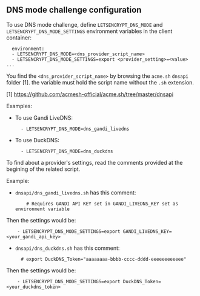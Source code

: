 ## DNS mode challenge configuration

To use DNS mode challenge, define `LETSENCRYPT_DNS_MODE` and `LETSENCRYPT_DNS_MODE_SETTINGS` environment variables in the client container:

	  environment:
	  - LETSENCRYPT_DNS_MODE=<dns_provider_script_name>
	  - LETSENCRYPT_DNS_MODE_SETTINGS=export <provider_setting>=<value> ...

You find the `<dns_provider_script_name>` by browsing the `acme.sh` `dnsapi` folder [1]. the variable must hold the script name without the `.sh` extension.

[1] https://github.com/acmesh-official/acme.sh/tree/master/dnsapi

Examples:

* To use Gandi LiveDNS:

		- LETSENCRYPT_DNS_MODE=dns_gandi_livedns
* To use DuckDNS:

		- LETSENCRYPT_DNS_MODE=dns_duckdns

To find about a provider's settings, read the comments provided at the begining of the related script.

Example:

* `dnsapi/dns_gandi_livedns.sh` has this comment:

		  # Requires GANDI API KEY set in GANDI_LIVEDNS_KEY set as environment variable
Then the settings would be:
  
		- LETSENCRYPT_DNS_MODE_SETTINGS=export GANDI_LIVEDNS_KEY=<your_gandi_api_key>	
* `dnsapi/dns_duckdns.sh` has this comment:

		# export DuckDNS_Token="aaaaaaaa-bbbb-cccc-dddd-eeeeeeeeeeee"
Then the settings would be:

		- LETSENCRYPT_DNS_MODE_SETTINGS=export DuckDNS_Token=<your_duckdns_token>
